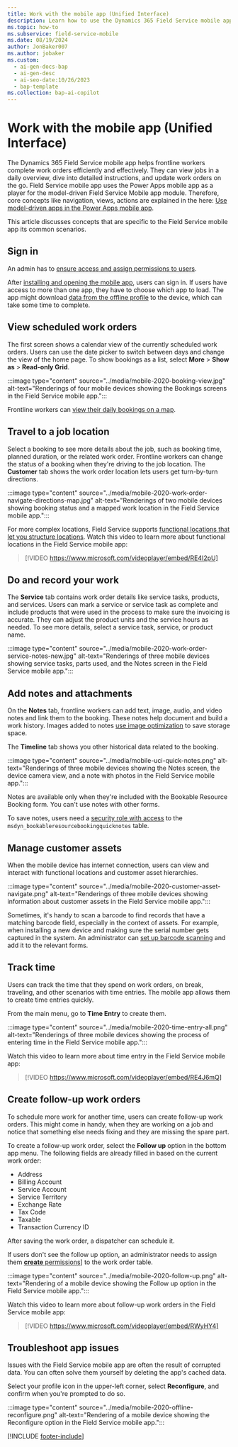 ```yaml
---
title: Work with the mobile app (Unified Interface)
description: Learn how to use the Dynamics 365 Field Service mobile app to plan your work day, track your work orders, and view customer details.
ms.topic: how-to
ms.subservice: field-service-mobile
ms.date: 08/19/2024
author: JonBaker007
ms.author: jobaker
ms.custom:
  - ai-gen-docs-bap
  - ai-gen-desc
  - ai-seo-date:10/26/2023
  - bap-template
ms.collection: bap-ai-copilot 
---
```


# Work with the mobile app (Unified Interface)

The Dynamics 365 Field Service mobile app helps frontline workers complete work orders efficiently and effectively. They can view jobs in a daily overview, dive into detailed instructions, and update work orders on the go. Field Service mobile app uses the Power Apps mobile app as a player for the model-driven Field Service Mobile app module. Therefore, core concepts like navigation, views, actions are explained in the here: [Use model-driven apps in the Power Apps mobile app](/power-apps/mobile/use-custom-model-driven-app-on-mobile).

This article discusses concepts that are specific to the Field Service mobile app its common scenarios.

## Sign in

An admin has to [ensure access and assign permissions to users](../users-licenses-permissions.md).

After [installing and opening the mobile app](download-mobile-app.md), users can sign in. If users have access to more than one app, they have to choose which app to load. The app might download [data from the offline profile](offline-data-sync.md) to the device, which can take some time to complete.

## View scheduled work orders

The first screen shows a calendar view of the currently scheduled work orders. Users can use the date picker to switch between days and change the view of the home page. To show bookings as a list, select **More** > **Show as** > **Read-only Grid**.

:::image type="content" source="../media/mobile-2020-booking-view.jpg" alt-text="Renderings of four mobile devices showing the Bookings screens in the Field Service mobile app.":::

Frontline workers can [view their daily bookings on a map](booking-maps.md).

## Travel to a job location

Select a booking to see more details about the job, such as booking time, planned duration, or the related work order. Frontline workers can change the status of a booking when they're driving to the job location. The **Customer** tab shows the work order location lets users get turn-by-turn directions.

:::image type="content" source="../media/mobile-2020-work-order-navigate-directions-map.jpg" alt-text="Renderings of two mobile devices showing booking status and a mapped work location in the Field Service mobile app.":::

For more complex locations, Field Service supports [functional locations that let you structure locations](../functional-locations.md). Watch this video to learn more about functional locations in the Field Service mobile app:

> [!VIDEO https://www.microsoft.com/videoplayer/embed/RE4I2pU]

## Do and record your work

The **Service** tab contains work order details like service tasks, products, and services. Users can mark a service or service task as complete and include products that were used in the process to make sure the invoicing is accurate. They can adjust the product units and the service hours as needed. To see more details, select a service task, service, or product name.

:::image type="content" source="../media/mobile-2020-work-order-service-notes-new.jpg" alt-text="Renderings of three mobile devices showing service tasks, parts used, and the Notes screen in the Field Service mobile app.":::

## Add notes and attachments

On the **Notes** tab, frontline workers can add text, image, audio, and video notes and link them to the booking. These notes help document and build a work history. Images added to notes [use image optimization](/power-apps/mobile/optimize-images-upload) to save storage space.

The **Timeline** tab shows you other historical data related to the booking.

:::image type="content" source="../media/mobile-uci-quick-notes.png" alt-text="Renderings of three mobile devices showing the Notes screen, the device camera view, and a note with photos in the Field Service mobile app.":::

Notes are available only when they're included with the Bookable Resource Booking form. You can't use notes with other forms.

To save notes, users need a [security role with access](../users-licenses-permissions.md) to the `msdyn_bookableresourcebookingquicknotes` table.

## Manage customer assets

When the mobile device has internet connection, users can view and interact with functional locations and customer asset hierarchies.

:::image type="content" source="../media/mobile-2020-customer-asset-navigate.png" alt-text="Renderings of three mobile devices showing information about customer assets in the Field Service mobile app.":::

Sometimes, it's handy to scan a barcode to find records that have a matching barcode field, especially in the context of assets. For example, when installing a new device and making sure the serial number gets captured in the system. An administrator can [set up barcode scanning](scan-barcode.md) and add it to the relevant forms.

## Track time

Users can track the time that they spend on work orders, on break, traveling, and other scenarios with time entries. The mobile app allows them to create time entries quickly.

From the main menu, go to **Time Entry** to create them.

:::image type="content" source="../media/mobile-2020-time-entry-all.png" alt-text="Renderings of three mobile devices showing the process of entering time in the Field Service mobile app.":::

Watch this video to learn more about time entry in the Field Service mobile app:

> [!VIDEO https://www.microsoft.com/videoplayer/embed/RE4J6mQ]

## Create follow-up work orders

To schedule more work for another time, users can create follow-up work orders. This might come in handy, when they are working on a job and notice that something else needs fixing and they are missing the spare part.

To create a follow-up work order, select the **Follow up** option in the bottom app menu. The following fields are already filled in based on the current work order:

- Address
- Billing Account
- Service Account
- Service Territory
- Exchange Rate
- Tax Code
- Taxable
- Transaction Currency ID

After saving the work order, a dispatcher can schedule it.

If users don't see the follow up option, an administrator needs to assign them [**create** permissions](../users-licenses-permissions.md)] to the work order table.

:::image type="content" source="../media/mobile-2020-follow-up.png" alt-text="Rendering of a mobile device showing the Follow up option in the Field Service mobile app.":::

Watch this video to learn more about follow-up work orders in the Field Service mobile app:

> [!VIDEO https://www.microsoft.com/videoplayer/embed/RWyHY4]

## Troubleshoot app issues

Issues with the Field Service mobile app are often the result of corrupted data. You can often solve them yourself by deleting the app's cached data.

Select your profile icon in the upper-left corner, select **Reconfigure**, and confirm when you're prompted to do so.

:::image type="content" source="../media/mobile-2020-offline-reconfigure.png" alt-text="Rendering of a mobile device showing the Reconfigure option in the Field Service mobile app.":::

[!INCLUDE [footer-include](../../includes/footer-banner.md)]
